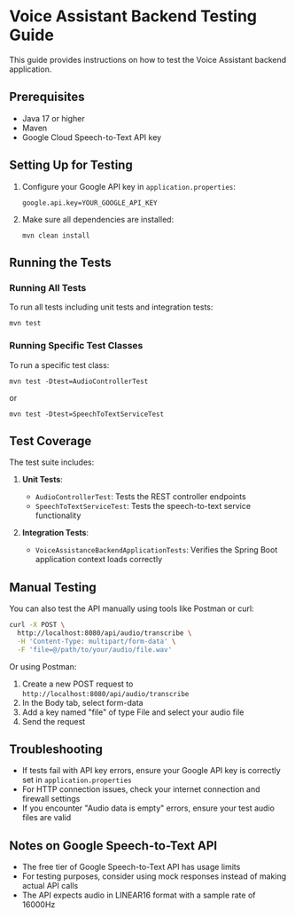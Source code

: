 # Voice Assistant Backend Testing Guide

This guide provides instructions on how to test the Voice Assistant backend application.

## Prerequisites

- Java 17 or higher
- Maven
- Google Cloud Speech-to-Text API key

## Setting Up for Testing

1. Configure your Google API key in `application.properties`:
   ```
   google.api.key=YOUR_GOOGLE_API_KEY
   ```

2. Make sure all dependencies are installed:
   ```
   mvn clean install
   ```

## Running the Tests

### Running All Tests

To run all tests including unit tests and integration tests:

```
mvn test
```

### Running Specific Test Classes

To run a specific test class:

```
mvn test -Dtest=AudioControllerTest
```

or

```
mvn test -Dtest=SpeechToTextServiceTest
```

## Test Coverage

The test suite includes:

1. **Unit Tests**:
   - `AudioControllerTest`: Tests the REST controller endpoints
   - `SpeechToTextServiceTest`: Tests the speech-to-text service functionality

2. **Integration Tests**:
   - `VoiceAssistanceBackendApplicationTests`: Verifies the Spring Boot application context loads correctly

## Manual Testing

You can also test the API manually using tools like Postman or curl:

```bash
curl -X POST \
  http://localhost:8080/api/audio/transcribe \
  -H 'Content-Type: multipart/form-data' \
  -F 'file=@/path/to/your/audio/file.wav'
```

Or using Postman:
1. Create a new POST request to `http://localhost:8080/api/audio/transcribe`
2. In the Body tab, select form-data
3. Add a key named "file" of type File and select your audio file
4. Send the request

## Troubleshooting

- If tests fail with API key errors, ensure your Google API key is correctly set in `application.properties`
- For HTTP connection issues, check your internet connection and firewall settings
- If you encounter "Audio data is empty" errors, ensure your test audio files are valid

## Notes on Google Speech-to-Text API

- The free tier of Google Speech-to-Text API has usage limits
- For testing purposes, consider using mock responses instead of making actual API calls
- The API expects audio in LINEAR16 format with a sample rate of 16000Hz